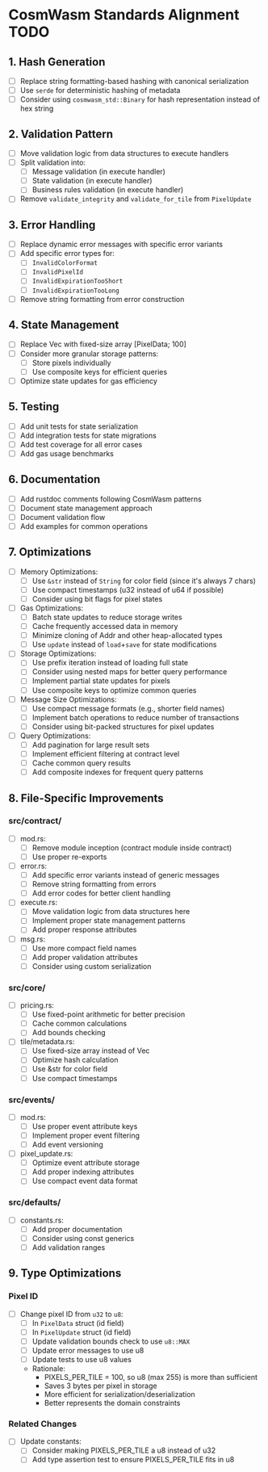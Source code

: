 # CosmWasm Standards Alignment TODO

## 1. Hash Generation
- [ ] Replace string formatting-based hashing with canonical serialization
- [ ] Use `serde` for deterministic hashing of metadata
- [ ] Consider using `cosmwasm_std::Binary` for hash representation instead of hex string

## 2. Validation Pattern
- [ ] Move validation logic from data structures to execute handlers
- [ ] Split validation into:
  - [ ] Message validation (in execute handler)
  - [ ] State validation (in execute handler)
  - [ ] Business rules validation (in execute handler)
- [ ] Remove `validate_integrity` and `validate_for_tile` from `PixelUpdate`

## 3. Error Handling
- [ ] Replace dynamic error messages with specific error variants
- [ ] Add specific error types for:
  - [ ] `InvalidColorFormat`
  - [ ] `InvalidPixelId`
  - [ ] `InvalidExpirationTooShort`
  - [ ] `InvalidExpirationTooLong`
- [ ] Remove string formatting from error construction

## 4. State Management
- [ ] Replace Vec<PixelData> with fixed-size array [PixelData; 100]
- [ ] Consider more granular storage patterns:
  - [ ] Store pixels individually
  - [ ] Use composite keys for efficient queries
- [ ] Optimize state updates for gas efficiency

## 5. Testing
- [ ] Add unit tests for state serialization
- [ ] Add integration tests for state migrations
- [ ] Add test coverage for all error cases
- [ ] Add gas usage benchmarks

## 6. Documentation
- [ ] Add rustdoc comments following CosmWasm patterns
- [ ] Document state management approach
- [ ] Document validation flow
- [ ] Add examples for common operations

## 7. Optimizations
- [ ] Memory Optimizations:
  - [ ] Use `&str` instead of `String` for color field (since it's always 7 chars)
  - [ ] Use compact timestamps (u32 instead of u64 if possible)
  - [ ] Consider using bit flags for pixel states

- [ ] Gas Optimizations:
  - [ ] Batch state updates to reduce storage writes
  - [ ] Cache frequently accessed data in memory
  - [ ] Minimize cloning of Addr and other heap-allocated types
  - [ ] Use `update` instead of `load`+`save` for state modifications

- [ ] Storage Optimizations:
  - [ ] Use prefix iteration instead of loading full state
  - [ ] Consider using nested maps for better query performance
  - [ ] Implement partial state updates for pixels
  - [ ] Use composite keys to optimize common queries

- [ ] Message Size Optimizations:
  - [ ] Use compact message formats (e.g., shorter field names)
  - [ ] Implement batch operations to reduce number of transactions
  - [ ] Consider using bit-packed structures for pixel updates

- [ ] Query Optimizations:
  - [ ] Add pagination for large result sets
  - [ ] Implement efficient filtering at contract level
  - [ ] Cache common query results
  - [ ] Add composite indexes for frequent query patterns

## 8. File-Specific Improvements

### src/contract/
- [ ] mod.rs:
  - [ ] Remove module inception (contract module inside contract)
  - [ ] Use proper re-exports

- [ ] error.rs:
  - [ ] Add specific error variants instead of generic messages
  - [ ] Remove string formatting from errors
  - [ ] Add error codes for better client handling

- [ ] execute.rs:
  - [ ] Move validation logic from data structures here
  - [ ] Implement proper state management patterns
  - [ ] Add proper response attributes

- [ ] msg.rs:
  - [ ] Use more compact field names
  - [ ] Add proper validation attributes
  - [ ] Consider using custom serialization

### src/core/
- [ ] pricing.rs:
  - [ ] Use fixed-point arithmetic for better precision
  - [ ] Cache common calculations
  - [ ] Add bounds checking

- [ ] tile/metadata.rs:
  - [ ] Use fixed-size array instead of Vec
  - [ ] Optimize hash calculation
  - [ ] Use &str for color field
  - [ ] Use compact timestamps

### src/events/
- [ ] mod.rs:
  - [ ] Use proper event attribute keys
  - [ ] Implement proper event filtering
  - [ ] Add event versioning

- [ ] pixel_update.rs:
  - [ ] Optimize event attribute storage
  - [ ] Add proper indexing attributes
  - [ ] Use compact event data format

### src/defaults/
- [ ] constants.rs:
  - [ ] Add proper documentation
  - [ ] Consider using const generics
  - [ ] Add validation ranges

## 9. Type Optimizations

### Pixel ID
- [ ] Change pixel ID from `u32` to `u8`:
  - [ ] In `PixelData` struct (id field)
  - [ ] In `PixelUpdate` struct (id field)
  - [ ] Update validation bounds check to use `u8::MAX`
  - [ ] Update error messages to use u8
  - [ ] Update tests to use u8 values
  - Rationale:
    - PIXELS_PER_TILE = 100, so u8 (max 255) is more than sufficient
    - Saves 3 bytes per pixel in storage
    - More efficient for serialization/deserialization
    - Better represents the domain constraints

### Related Changes
- [ ] Update constants:
  - [ ] Consider making PIXELS_PER_TILE a u8 instead of u32
  - [ ] Add type assertion test to ensure PIXELS_PER_TILE fits in u8
